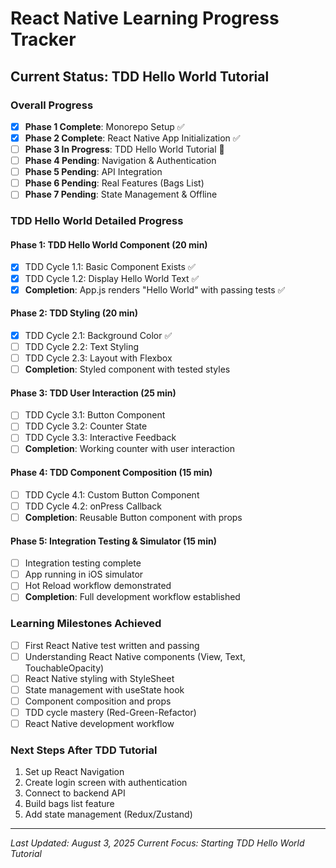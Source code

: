 # React Native Learning Progress Tracker

## Current Status: TDD Hello World Tutorial

### Overall Progress
- [x] **Phase 1 Complete**: Monorepo Setup ✅
- [x] **Phase 2 Complete**: React Native App Initialization ✅  
- [ ] **Phase 3 In Progress**: TDD Hello World Tutorial 🎯
- [ ] **Phase 4 Pending**: Navigation & Authentication
- [ ] **Phase 5 Pending**: API Integration
- [ ] **Phase 6 Pending**: Real Features (Bags List)
- [ ] **Phase 7 Pending**: State Management & Offline

### TDD Hello World Detailed Progress

#### Phase 1: TDD Hello World Component (20 min)
- [x] TDD Cycle 1.1: Basic Component Exists ✅
- [x] TDD Cycle 1.2: Display Hello World Text ✅  
- [x] **Completion**: App.js renders "Hello World" with passing tests ✅

#### Phase 2: TDD Styling (20 min)  
- [x] TDD Cycle 2.1: Background Color ✅
- [ ] TDD Cycle 2.2: Text Styling
- [ ] TDD Cycle 2.3: Layout with Flexbox
- [ ] **Completion**: Styled component with tested styles

#### Phase 3: TDD User Interaction (25 min)
- [ ] TDD Cycle 3.1: Button Component
- [ ] TDD Cycle 3.2: Counter State
- [ ] TDD Cycle 3.3: Interactive Feedback
- [ ] **Completion**: Working counter with user interaction

#### Phase 4: TDD Component Composition (15 min)
- [ ] TDD Cycle 4.1: Custom Button Component
- [ ] TDD Cycle 4.2: onPress Callback
- [ ] **Completion**: Reusable Button component with props

#### Phase 5: Integration Testing & Simulator (15 min)
- [ ] Integration testing complete
- [ ] App running in iOS simulator
- [ ] Hot Reload workflow demonstrated
- [ ] **Completion**: Full development workflow established

### Learning Milestones Achieved
- [ ] First React Native test written and passing
- [ ] Understanding React Native components (View, Text, TouchableOpacity)
- [ ] React Native styling with StyleSheet
- [ ] State management with useState hook
- [ ] Component composition and props
- [ ] TDD cycle mastery (Red-Green-Refactor)
- [ ] React Native development workflow

### Next Steps After TDD Tutorial
1. Set up React Navigation
2. Create login screen with authentication
3. Connect to backend API
4. Build bags list feature
5. Add state management (Redux/Zustand)

---

*Last Updated: August 3, 2025*
*Current Focus: Starting TDD Hello World Tutorial*